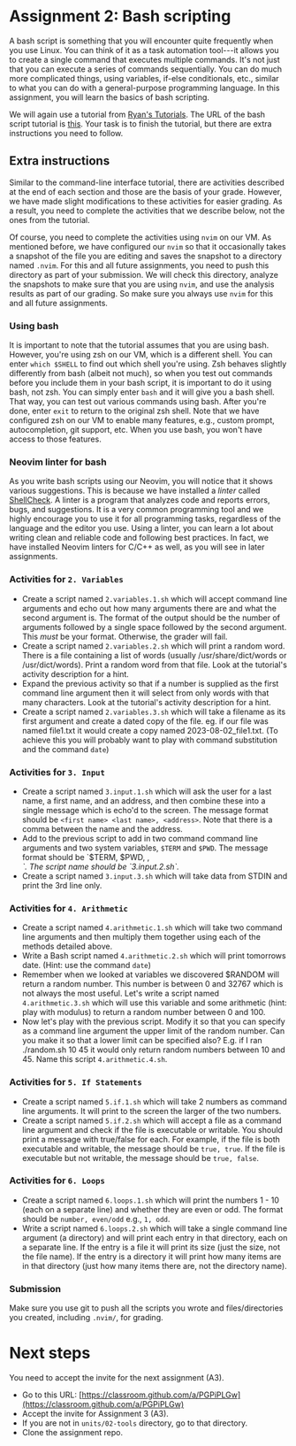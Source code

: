 # Assignment 2: Bash scripting

A bash script is something that you will encounter quite frequently when you use Linux. You can
think of it as a task automation tool---it allows you to create a single command that executes
multiple commands. It's not just that you can execute a series of commands sequentially. You can do
much more complicated things, using variables, if-else conditionals, etc., similar to what you can
do with a general-purpose programming language. In this assignment, you will learn the basics of
bash scripting.

We will again use a tutorial from [Ryan's Tutorials](https://ryanstutorials.net). The URL of the
bash script tutorial is [this](https://ryanstutorials.net/bash-scripting-tutorial/). Your task is to
finish the tutorial, but there are extra instructions you need to follow.

## Extra instructions

Similar to the command-line interface tutorial, there are activities described at the end of each
section and those are the basis of your grade. However, we have made slight modifications to these
activities for easier grading. As a result, you need to complete the activities that we describe
below, not the ones from the tutorial.

Of course, you need to complete the activities using `nvim` on our VM. As mentioned before, we have
configured our `nvim` so that it occasionally takes a snapshot of the file you are editing and saves
the snapshot to a directory named `.nvim`. For this and all future assignments, you need to push
this directory as part of your submission. We will check this directory, analyze the snapshots to
make sure that you are using `nvim`, and use the analysis results as part of our grading. So make
sure you always use `nvim` for this and all future assignments.

### Using bash

It is important to note that the tutorial assumes that you are using bash. However, you're using zsh
on our VM, which is a different shell. You can enter `which $SHELL` to find out which shell you're
using. Zsh behaves slightly differently from bash (albeit not much), so when you test out commands
before you include them in your bash script, it is important to do it using bash, not zsh. You can
simply enter `bash` and it will give you a bash shell. That way, you can test out various commands
using bash. After you're done, enter `exit` to return to the original zsh shell. Note that we have
configured zsh on our VM to enable many features, e.g., custom prompt, autocompletion, git support,
etc. When you use bash, you won't have access to those features.

### Neovim linter for bash

As you write bash scripts using our Neovim, you will notice that it shows various suggestions. This
is because we have installed a *linter* called [ShellCheck](https://www.shellcheck.net/). A linter
is a program that analyzes code and reports errors, bugs, and suggestions. It is a very common
programming tool and we highly encourage you to use it for all programming tasks, regardless of
the language and the editor you use. Using a linter, you can learn a lot about writing clean and
reliable code and following best practices. In fact, we have installed Neovim linters for C/C++ as
well, as you will see in later assignments.

### Activities for `2. Variables`

* Create a script named `2.variables.1.sh` which will accept command line arguments and echo out how
  many arguments there are and what the second argument is. The format of the output should be the
  number of arguments followed by a single space followed by the second argument. This *must* be
  your format. Otherwise, the grader will fail.
* Create a script named `2.variables.2.sh` which will print a random word. There is a file
  containing a list of words (usually /usr/share/dict/words or /usr/dict/words). Print a random word
  from that file. Look at the tutorial's activity description for a hint.
* Expand the previous activity so that if a number is supplied as the first command line argument
  then it will select from only words with that many characters. Look at the tutorial's activity
  description for a hint.
* Create a script named `2.variables.3.sh` which will take a filename as its first argument and
  create a dated copy of the file. eg. if our file was named file1.txt it would create a copy named
  2023-08-02_file1.txt. (To achieve this you will probably want to play with command substitution
  and the command `date`)

### Activities for `3. Input`

* Create a script named `3.input.1.sh` which will ask the user for a last name, a first name, and an
  address, and then combine these into a single message which is echo'd to the screen. The message
  format should be `<first name> <last name>, <address>`. Note that there is a comma between the
  name and the address.
* Add to the previous script to add in two command command line arguments and two system variables,
  `$TERM` and `$PWD`. The message format should be `$TERM, $PWD, <first name> <last name>,
  <address>`. The script name should be `3.input.2.sh`.
* Create a script named `3.input.3.sh` which will take data from STDIN and print the 3rd line only.

### Activities for `4. Arithmetic`

* Create a script named `4.arithmetic.1.sh` which will take two command line arguments and then
  multiply them together using each of the methods detailed above.
* Write a Bash script named `4.arithmetic.2.sh` which will print tomorrows date. (Hint: use the
  command `date`)
* Remember when we looked at variables we discovered $RANDOM will return a random number. This
  number is between 0 and 32767 which is not always the most useful. Let's write a script named
  `4.arithmetic.3.sh` which will use this variable and some arithmetic (hint: play with modulus) to
  return a random number between 0 and 100.
* Now let's play with the previous script. Modify it so that you can specify as a command line
  argument the upper limit of the random number. Can you make it so that a lower limit can be
  specified also? E.g. if I ran ./random.sh 10 45 it would only return random numbers between 10 and
  45. Name this script `4.arithmetic.4.sh`.

### Activities for `5. If Statements`

* Create a script named `5.if.1.sh` which will take 2 numbers as command line arguments. It will
  print to the screen the larger of the two numbers.
* Create a script named `5.if.2.sh` which will accept a file as a command line argument and check if
  the file is executable or writable. You should print a message with true/false for each. For
  example, if the file is both executable and writable, the message should be `true, true`. If the
  file is executable but not writable, the message should be `true, false`.

### Activities for `6. Loops`

* Create a script named `6.loops.1.sh` which will print the numbers 1 - 10 (each on a separate line)
  and whether they are even or odd. The format should be `number, even/odd` e.g., `1, odd`.
* Write a script named `6.loops.2.sh` which will take a single command line argument (a directory)
  and will print each entry in that directory, each on a separate line. If the entry is a file it
  will print its size (just the size, not the file name). If the entry is a directory it will print
  how many items are in that directory (just how many items there are, not the directory name).

### Submission

Make sure you use git to push all the scripts you wrote and files/directories you created, including
`.nvim/`, for grading.

# Next steps

You need to accept the invite for the next assignment (A3).

* Go to this URL: [https://classroom.github.com/a/PGPiPLGw](https://classroom.github.com/a/PGPiPLGw)
* Accept the invite for Assignment 3 (A3).
* If you are not in `units/02-tools` directory, go to that directory.
* Clone the assignment repo.
